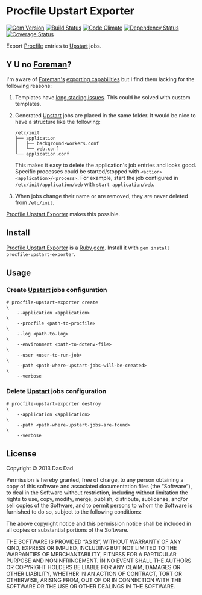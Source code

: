 Procfile Upstart Exporter
=========================

[![Gem Version](https://fury-badge.herokuapp.com/rb/procfile-upstart-exporter.png)](http://badge.fury.io/rb/procfile-upstart-exporter)
[![Build Status](https://travis-ci.org/dasdad/procfile-upstart-exporter.png)](https://travis-ci.org/dasdad/procfile-upstart-exporter)
[![Code Climate](https://codeclimate.com/github/dasdad/procfile-upstart-exporter.png)](https://codeclimate.com/github/dasdad/procfile-upstart-exporter)
[![Dependency Status](https://gemnasium.com/dasdad/procfile-upstart-exporter.png)](https://gemnasium.com/dasdad/procfile-upstart-exporter)
[![Coverage Status](https://coveralls.io/repos/dasdad/procfile-upstart-exporter/badge.png)](https://coveralls.io/r/dasdad/procfile-upstart-exporter)

Export [Procfile][procfile] entries to [Upstart][upstart] jobs.

Y U no [Foreman][foreman]?
--------------------------

I'm aware of [Foreman's][foreman] [exporting capabilities][foreman-export] but
I find them lacking for the following reasons:

1. Templates have [long stading issues][foreman-upstart-template-issues]. This
   could be solved with custom templates.
2. Generated [Upstart][upstart] jobs are placed in the same folder. It would
   be nice to have a structure like the following:

   ```
   /etc/init
   ├── application
   │   ├── background-workers.conf
   │   └── web.conf
   └── application.conf
   ```

   This makes it easy to delete the application's job entries and looks good.
   Specific processes could be started/stopped with
   `<action> <application>/<process>`. For example, start the job configured
   in `/etc/init/application/web` with `start application/web`.
3. When jobs change their name or are removed, they are never deleted from
   `/etc/init`.

[Procfile Upstart Exporter][procfile-upstart-exporter] makes this possible.


Install
-------

[Procfile Upstart Exporter][procfile-upstart-exporter] is a
[Ruby gem][ruby-gem]. Install it with `gem install procfile-upstart-exporter`.

Usage
-----

### Create [Upstart][upstart] jobs configuration

```console
# procfile-upstart-exporter create                                            \
    --application <application>                                               \
    --procfile <path-to-procfile>                                             \
    --log <path-to-log>                                                       \
    --environment <path-to-dotenv-file>                                       \
    --user <user-to-run-job>                                                  \
    --path <path-where-upstart-jobs-will-be-created>                          \
    --verbose
```

### Delete [Upstart][upstart] jobs configuration

```console
# procfile-upstart-exporter destroy                                           \
    --application <application>                                               \
    --path <path-where-upstart-jobs-are-found>                                \
    --verbose
```

License
-------

Copyright © 2013 Das Dad

Permission is hereby granted, free of charge, to any person obtaining a copy
of this software and associated documentation files (the “Software”), to deal
in the Software without restriction, including without limitation the rights to
use, copy, modify, merge, publish, distribute, sublicense, and/or sell copies
of the Software, and to permit persons to whom the Software is furnished to do
so, subject to the following conditions:

The above copyright notice and this permission notice shall be included in all
copies or substantial portions of the Software.

THE SOFTWARE IS PROVIDED “AS IS”, WITHOUT WARRANTY OF ANY KIND, EXPRESS OR
IMPLIED, INCLUDING BUT NOT LIMITED TO THE WARRANTIES OF MERCHANTABILITY,
FITNESS FOR A PARTICULAR PURPOSE AND NONINFRINGEMENT. IN NO EVENT SHALL THE
AUTHORS OR COPYRIGHT HOLDERS BE LIABLE FOR ANY CLAIM, DAMAGES OR OTHER
LIABILITY, WHETHER IN AN ACTION OF CONTRACT, TORT OR OTHERWISE, ARISING FROM,
OUT OF OR IN CONNECTION WITH THE SOFTWARE OR THE USE OR OTHER DEALINGS IN THE
SOFTWARE.


[procfile]: http://ddollar.github.io/foreman/#PROCFILE
[upstart]: http://upstart.ubuntu.com/
[foreman]: https://github.com/ddollar/foreman
[foreman-export]: http://ddollar.github.io/foreman/#EXPORTING
[foreman-upstart-template-issues]: https://github.com/ddollar/foreman/issues/97
[procfile-upstart-exporter]: https://github.com/dasdad/procfile-upstart-exporter
[ruby-gem]: http://rubygems.org/
